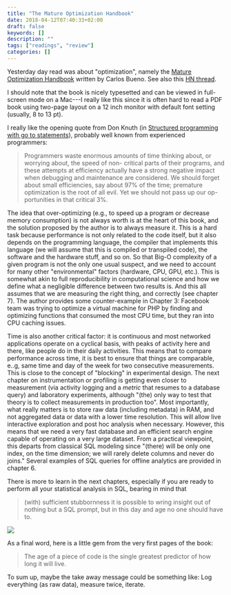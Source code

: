 ```yaml
---
title: "The Mature Optimization Handbook"
date: 2018-04-12T07:40:33+02:00
draft: false
keywords: []
description: ""
tags: ["readings", "review"]
categories: []
---
```


Yesterday day read was about "optimization", namely the [Mature Optimization Handbook](http://carlos.bueno.org/optimization/) written by Carlos Bueno. See also this [HN thread](https://news.ycombinator.com/item?id=6763683).

<!--more-->

I should note that the book is nicely typesetted and can be viewed in full-screen mode on a Mac---I really like this since it is often hard to read a PDF book using two-page layout on a 12 inch monitor with default font setting (usually, 8 to 13 pt). 

I really like the opening quote from Don Knuth (in [Structured programming with go to statements](http://citeseerx.ist.psu.edu/viewdoc/summary?doi=10.1.1.103.6084)), probably well known from experienced programmers:

> Programmers waste enormous amounts of time thinking about, or worrying about, the speed of non- critical parts of their programs, and these attempts at efficiency actually have a strong negative impact when debugging and maintenance are considered. We should forget about small efficiencies, say about 97% of the time; premature optimization is the root of all evil. Yet we should not pass up our op- portunities in that critical 3%.

The idea that over-optimizing (e.g., to speed up a program or decrease memory consumption) is not always worth is at the heart of this book, and the solution proposed by the author is to always measure it. This is a hard task because performance is not only related to the code itself, but it also depends on the programming language, the compiler that implements this language (we will assume that this is compiled or transpiled code), the software and the hardware stuff, and so on. So that Big-O complexity of a given program is not the only one usual suspect, and we need to account for many other "environmental" factors (hardware, CPU, GPU, etc.). This is somewhat akin to full reproducibility in computational science and how we define what a negligible difference between two results is. And this all assumes that we are measuring the right thing, and correctly (see chapter 7). The author provides some counter-example in Chapter 3: Facebook team was trying to optimize a virtual machine for PHP by finding and optimizing functions that consumed the most CPU time, but they ran into CPU caching issues.

Time is also another critical factor: it is continuous and most networked applications operate on a cyclical basis, with peaks of activity here and there, like people do in their daily activities. This means that to compare performance across time, it is best to ensure that things are comparable, e..g, same time and day of the week for two consecutive measurements. This is close to the concept of "blocking" in experimental design. The next chapter on instrumentation or profiling is getting even closer to measurement (via activity logging and a *metric* that resumes to a database query) and laboratory experiments, although "(the) only way to test that theory is to collect measurements in production too". Most importantly, what really matters is to store raw data (including metadata) in RAM, and not aggregated data or data with a lower time resolution. This will allow live interactive exploration and post hoc analysis when necessary. However, this means that we need a very fast database and an efficient search engine capable of operating on a very large dataset. From a practical viewpoint, this departs from classical SQL modeling since "(there) will be only one index, on the time dimension; we will rarely delete columns and never do joins." Several examples of SQL queries for offline analytics are provided in chapter 6.

There is more to learn in the next chapters, especially if you are ready to perform all your statistical analysis in SQL, bearing in mind that

> (with) sufficient stubbornness it is possible to wring insight out of nothing but a SQL prompt, but in this day and age no one should have to.

![](/img/2018-04-12-10-46-21.png)

As a final word, here is a little gem from the very first pages of the book:

> The age of a piece of code is the single greatest predictor of how long it will live.

To sum up, maybe the take away message could be something like: Log everything (as raw data), measure twice, iterate.

